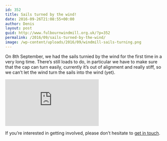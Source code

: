 ```yaml
---
id: 352
title: Sails turned by the wind!
date: 2016-09-26T21:08:55+00:00
author: Denis
layout: post
guid: http://www.fulbournwindmill.org.uk/?p=352
permalink: /2016/09/sails-turned-by-the-wind/
image: /wp-content/uploads/2016/09/windmill-sails-turning.png
---
```

On 8th September, we had the sails turnied by the wind for the first time in a very long time. There&#8217;s still loads to do, in particular we have to make sure that the cap can turn easily, currently it&#8217;s out of alignment and really stiff, so we can&#8217;t let the wind turn the sails into the wind (yet).
<!--break-->


<div class="video-container">
<iframe class="video" src="https://www.youtube.com/embed/c8jXe94SF2k?feature=oembed" frameborder="0" allowfullscreen=""></iframe>
</div>

If you&#8217;re interested in getting involved, please don&#8217;t hesitate to [get in touch](http://www.fulbournwindmill.org.uk/volunteers/).
